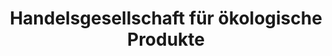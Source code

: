 ---
title: "Handelsgesellschaft für ökologische Produkte"
url: /neuenkirchen-voerden/handelsgesellschaft-fuer-oekologische-produkte/
shop: Baustoffe
---
